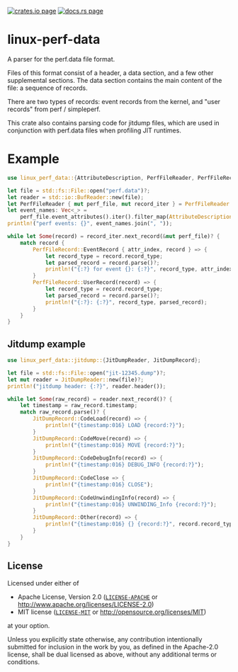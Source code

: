 [![crates.io page](https://img.shields.io/crates/v/linux-perf-data.svg)](https://crates.io/crates/linux-perf-data)
[![docs.rs page](https://docs.rs/linux-perf-data/badge.svg)](https://docs.rs/linux-perf-data/)

# linux-perf-data

A parser for the perf.data file format.

Files of this format consist of a header, a data section, and a few other
supplemental sections. The data section contains the main content of the
file: a sequence of records.

There are two types of records: event records from the kernel, and "user
records" from perf / simpleperf.

This crate also contains parsing code for jitdump files, which are used
in conjunction with perf.data files when profiling JIT runtimes.

# Example

```rust
use linux_perf_data::{AttributeDescription, PerfFileReader, PerfFileRecord};

let file = std::fs::File::open("perf.data")?;
let reader = std::io::BufReader::new(file);
let PerfFileReader { mut perf_file, mut record_iter } = PerfFileReader::parse_file(reader)?;
let event_names: Vec<_> =
    perf_file.event_attributes().iter().filter_map(AttributeDescription::name).collect();
println!("perf events: {}", event_names.join(", "));

while let Some(record) = record_iter.next_record(&mut perf_file)? {
    match record {
        PerfFileRecord::EventRecord { attr_index, record } => {
            let record_type = record.record_type;
            let parsed_record = record.parse()?;
            println!("{:?} for event {}: {:?}", record_type, attr_index, parsed_record);
        }
        PerfFileRecord::UserRecord(record) => {
            let record_type = record.record_type;
            let parsed_record = record.parse()?;
            println!("{:?}: {:?}", record_type, parsed_record);
        }
    }
}
```

## Jitdump example

```rust
use linux_perf_data::jitdump::{JitDumpReader, JitDumpRecord};

let file = std::fs::File::open("jit-12345.dump")?;
let mut reader = JitDumpReader::new(file)?;
println!("jitdump header: {:?}", reader.header());

while let Some(raw_record) = reader.next_record()? {
    let timestamp = raw_record.timestamp;
    match raw_record.parse()? {
        JitDumpRecord::CodeLoad(record) => {
            println!("{timestamp:016} LOAD {record:?}");
        }
        JitDumpRecord::CodeMove(record) => {
            println!("{timestamp:016} MOVE {record:?}");
        }
        JitDumpRecord::CodeDebugInfo(record) => {
            println!("{timestamp:016} DEBUG_INFO {record:?}");
        }
        JitDumpRecord::CodeClose => {
            println!("{timestamp:016} CLOSE");
        }
        JitDumpRecord::CodeUnwindingInfo(record) => {
            println!("{timestamp:016} UNWINDING_Info {record:?}");
        }
        JitDumpRecord::Other(record) => {
            println!("{timestamp:016} {} {record:?}", record.record_type.0);
        }
    }
}
```

## License

Licensed under either of

  * Apache License, Version 2.0 ([`LICENSE-APACHE`](./LICENSE-APACHE) or http://www.apache.org/licenses/LICENSE-2.0)
  * MIT license ([`LICENSE-MIT`](./LICENSE-MIT) or http://opensource.org/licenses/MIT)

at your option.

Unless you explicitly state otherwise, any contribution intentionally submitted
for inclusion in the work by you, as defined in the Apache-2.0 license, shall be
dual licensed as above, without any additional terms or conditions.
